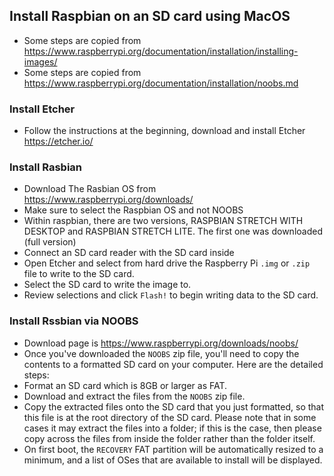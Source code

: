 
## Install Raspbian on an SD card using MacOS

* Some steps are copied from <https://www.raspberrypi.org/documentation/installation/installing-images/>
* Some steps are copied from <https://www.raspberrypi.org/documentation/installation/noobs.md>

### Install Etcher

* Follow the instructions at the beginning, download and install Etcher https://etcher.io/

### Install Rasbian 

* Download The Rasbian OS from <https://www.raspberrypi.org/downloads/>
* Make sure to select the Raspbian OS and not NOOBS
* Within raspbian, there are two versions, RASPBIAN STRETCH WITH DESKTOP and RASPBIAN STRETCH 
  LITE. The first one was downloaded (full version)
* Connect an SD card reader with the SD card inside 
* Open Etcher and select from hard drive the Raspberry Pi `.img` or  `.zip` file to write to the 
  SD card.
* Select the SD card to write the image to.
* Review selections and click `Flash!` to begin writing data to the SD card.

### Install Rssbian via NOOBS

* Download page is <https://www.raspberrypi.org/downloads/noobs/>
* Once you've downloaded the `NOOBS` zip file, you'll need to copy the contents to a formatted SD 
  card on your computer. Here are the detailed steps: 
* Format an SD card which is 8GB or larger as FAT. 
* Download and extract the files from the `NOOBS` zip file.
* Copy the extracted files onto the SD card that you just formatted, so that this file is at 
  the root directory of the SD card. Please note that in some cases it may extract the files into 
  a folder; if this is the case, then please copy across the files from inside the folder rather 
  than the folder itself.
* On first boot, the `RECOVERY` FAT partition will be automatically resized to a minimum, and a 
  list of OSes that are available to install will be displayed.
